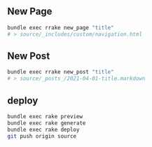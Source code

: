 ## New Page
```bash
bundle exec rrake new_page "title"
# > source/_includes/custom/navigation.html
```

## New Post
```bash
bundle exec rrake new_post "title"
# > source/_posts_/2021-04-01-title.markdown
```

## deploy
```bash
bundle exec rake preview
bundle exec rake generate
bundle exec rake deploy
git push origin source
```